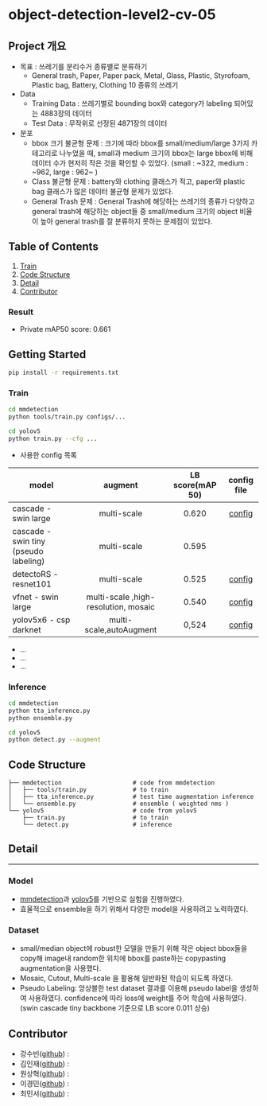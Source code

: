 # object-detection-level2-cv-05

## Project 개요
- 목표 : 쓰레기를 분리수거 종류별로 분류하기
  - General trash, Paper, Paper pack, Metal, Glass, Plastic, Styrofoam, Plastic bag, Battery, Clothing 10 종류의 쓰레기
- Data
  - Training Data : 쓰레기별로 bounding box와 category가 labeling 되어있는 4883장의 데이터
  - Test Data : 무작위로 선정된 4871장의 데이터
- 분포 
  - bbox 크기 불균형 문제 : 크기에 따라 bbox를 small/medium/large 3가지 카테고리로 나누었을 때, small과 medium 크기의 bbox는 large bbox에 비해 데이터 수가 현저히 작은 것을 확인할 수 있었다. (small : ~322, medium : ~962,  large : 962~ )
  - Class 불균형 문제 : battery와 clothing 클래스가 적고, paper와 plastic bag 클래스가 많은 데이터 불균형 문제가 있었다. 
  - General Trash 문제 : General Trash에 해당하는 쓰레기의 종류가 다양하고 general trash에 해당하는 object들 중 small/medium 크기의 object 비율이 높아 general trash를 잘 분류하지 못하는 문제점이 있었다. 

## Table of Contents
1. [Train](#Train)
2. [Code Structure](#code-structure)
3. [Detail](#detail)
4. [Contributor](#contributor)


### Result
- Private mAP50 score: 0.661



## Getting Started
```bash
pip install -r requirements.txt
```

### Train
```bash
cd mmdetection
python tools/train.py configs/...
```
```bash
cd yolov5
python train.py --cfg ...
```
- 사용한 config 목록

| model                                | augment                              | LB score(mAP 50) | config file                   |
|--------------------------------------|:------------------------------------:|:----------------:|:-----------------------------:|
| cascade - swin large                 | multi-scale                          | 0.620            |[config](https://github.com/boostcampaitech2/object-detection-level2-cv-05/blob/main/configs/cascade_swin/cascade_swin.py)|
| cascade - swin tiny (pseudo labeling)| multi-scale                          | 0.595            |                               |
| detectoRS - resnet101                | multi-scale                          | 0.525            |[config](https://github.com/boostcampaitech2/object-detection-level2-cv-05/blob/main/configs/detectors/detectors_htc_r101_rfp.py)|
| vfnet - swin large                   | multi-scale ,high-resolution, mosaic | 0.540            |[config](https://github.com/boostcampaitech2/object-detection-level2-cv-05/blob/main/configs/vfnet/vfnet_swin_large_pafpn.py)|
| yolov5x6 - csp darknet               | multi-scale,autoAugment              | 0,524            |[config](https://github.com/boostcampaitech2/object-detection-level2-cv-05/blob/main/yolov5/models/trash_yolov5x6.yaml)|

  - ...
  - ...
  - ...



### Inference
```bash
cd mmdetection
python tta_inference.py
python ensemble.py
```
```bash
cd yolov5
python detect.py --augment
```



## Code Structure
```
├── mmdetection                    # code from mmdetection
│   ├── tools/train.py             # to train 
│   ├── tta_inference.py           # test time augmentation inference 
│   └── ensemble.py                # ensemble ( weighted nms )
└── yolov5                         # code from yolov5
    ├── train.py                   # to train 
    └── detect.py                  # inference
```


## Detail
---
### Model
- <a href = 'https://github.com/open-mmlab/mmdetection'>mmdetection</a>과 <a href = 'https://github.com/ultralytics/yolov5'>yolov5</a>를 기반으로 실험을 진행하였다.
- 효율적으로 ensemble을 하기 위해서 다양한 model을 사용하려고 노력하였다.



### Dataset
- small/median object에 robust한 모델을 만들기 위해 작은 object bbox들을 copy해 image내 random한 위치에 bbox를 paste하는 copypasting augmentation을 사용했다.
- Mosaic, Cutout, Multi-scale 을 활용해 일반화된 학습이 되도록 하였다. 
- Pseudo Labeling: 앙상블한 test dataset 결과를 이용해 pseudo label을 생성하여 사용하였다. confidence에 따라 loss에 weight를 주어 학습에 사용하였다. (swin cascade tiny backbone 기준으로 LB score 0.011 상승)




## Contributor
- 강수빈([github](https://github.com/suuuuuuuubin)) :
- 김인재([github](https://github.com/K-nowing)) : 
- 원상혁([github](https://github.com/wonsgong)) :
- 이경민([github](https://github.com/lkm2835)) :
- 최민서([github](https://github.com/minseo0214)) :


